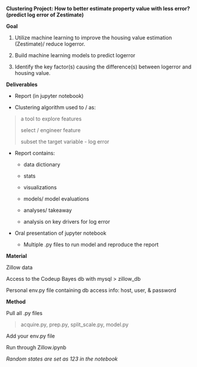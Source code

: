 **Clustering Project: How to better estimate property value with less error? (predict log error of Zestimate)**

**Goal**

1. Utilize machine learning to improve the housing value estimation (Zestimate)/ reduce logerror.

2. Build machine learning models to predict logerror

3. Identify the key factor(s) causing the difference(s) between logerror and housing value.

**Deliverables**

- Report (in jupyter notebook)

- Clustering algorithm used to / as:

> a tool to explore features
>
> select / engineer feature
>
> subset the target variable - log error

- Report contains:

  - data dictionary

  - stats 

  - visualizations 

  - models/ model evaluations

  - analyses/ takeaway

  - analysis on key drivers for log error

- Oral presentation of jupyter notebook

  - Multiple .py files to run model and reproduce the report

**Material**

Zillow data

Access to the Codeup Bayes db with mysql > zillow_db

Personal env.py file containing db access info: host, user, & password

**Method**

Pull all .py files

  > acquire.py, prep.py, split_scale.py, model.py

Add your env.py file

Run through Zillow.ipynb

*Random states are set as 123 in the notebook*
